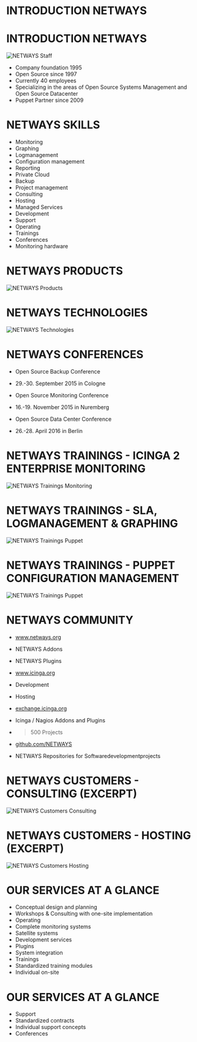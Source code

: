 <!SLIDE noprint subsectionnonum>

# INTRODUCTION NETWAYS

<!SLIDE noprint smbullets rimg>

# INTRODUCTION NETWAYS
![NETWAYS Staff](../../_images/netways/Facebook_72dpi.jpg)

* Company foundation 1995
* Open Source since 1997
* Currently 40 employees
* Specializing in the areas of Open Source Systems Management and Open Source Datacenter
* Puppet Partner since 2009

<!SLIDE noprint lrbullets smbullets>

# NETWAYS SKILLS

* Monitoring
* Graphing
* Logmanagement
* Configuration management
* Reporting
* Private Cloud
* Backup
* Project management
* Consulting
* Hosting
* Managed Services
* Development
* Support
* Operating
* Trainings
* Conferences
* Monitoring hardware

<!SLIDE noprint center>

# NETWAYS PRODUCTS
![NETWAYS Products](../../_images/netways/NETWAYS_Products.png)

<!SLIDE noprint center>

# NETWAYS TECHNOLOGIES
![NETWAYS Technologies](../../_images/netways/NETWAYS_Technologies.png)

<!SLIDE noprint smbullets small>

# NETWAYS CONFERENCES

* Open Source Backup Conference
 * 29.-30. September 2015 in Cologne

* Open Source Monitoring Conference
 * 16.-19. November 2015 in Nuremberg

* Open Source Data Center Conference
 * 26.-28. April 2016 in Berlin

<!SLIDE noprint center>

# NETWAYS TRAININGS - ICINGA 2 ENTERPRISE MONITORING
![NETWAYS Trainings Monitoring](../../_images/netways/NETWAYS_Trainings_Icinga2.png)

<!SLIDE noprint center>

# NETWAYS TRAININGS - SLA, LOGMANAGEMENT & GRAPHING
![NETWAYS Trainings Puppet](../../_images/netways/NETWAYS_Trainings_Misc.png)

<!SLIDE noprint center>

# NETWAYS TRAININGS - PUPPET CONFIGURATION MANAGEMENT
![NETWAYS Trainings Puppet](../../_images/netways/NETWAYS_Trainings_Puppet.png)

<!SLIDE noprint smbullets small>

# NETWAYS COMMUNITY

* <a href="http://www.netways.org">www.netways.org</a>
 * NETWAYS Addons
 * NETWAYS Plugins

* <a href="https://www.icinga.org">www.icinga.org</a>
 * Development
 * Hosting

* <a href="https://exchange.icinga.org">exchange.icinga.org</a>
 * Icinga / Nagios Addons and Plugins
 * >500 Projects

* <a href="https://github.com/NETWAYS">github.com/NETWAYS</a>
 * NETWAYS Repositories for Softwaredevelopmentprojects

<!SLIDE noprint center>

# NETWAYS CUSTOMERS - CONSULTING (EXCERPT)
![NETWAYS Customers Consulting](../../_images/netways/NETWAYS_Customers_Consulting.png)

<!SLIDE noprint center>

# NETWAYS CUSTOMERS - HOSTING (EXCERPT)
![NETWAYS Customers Hosting](../../_images/netways/NETWAYS_Customers_Hosting.png)

<!SLIDE noprint smbullets small>

# OUR SERVICES AT A GLANCE

* Conceptual design and planning
* Workshops & Consulting with one-site implementation
* Operating
 * Complete monitoring systems
 * Satellite systems
* Development services
 * Plugins
 * System integration
* Trainings
 * Standardized training modules
 * Individual on-site

<!SLIDE noprint smbullets small>

# OUR SERVICES AT A GLANCE

* Support
 * Standardized contracts
 * Individual support concepts
* Conferences
